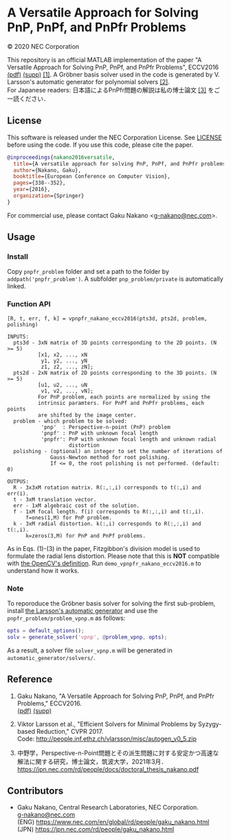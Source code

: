 # A Versatile Approach for Solving PnP, PnPf, and PnPfr Problems

&copy; 2020 NEC Corporation

This repository is an official MATLAB implementation of the paper "A Versatile Approach for Solving PnP, PnPf, and PnPfr Problems", ECCV2016 [(pdf)](https://jpn.nec.com/rd/people/docs/eccv2016_nakano.pdf) [(supp)](https://jpn.nec.com/rd/people/docs/eccv2016_appendix_nakano.pdf) [\[1\]](#reference).
A Gr&ouml;bner basis solver used in the code is generated by V. Larsson's automatic generator for polynomial solvers [\[2\]](#reference).  
For Japanese readers: 日本語によるPnPfr問題の解説は私の博士論文 [\[3\]](#reference) をご一読ください．

## License

This software is released under the NEC Corporation License.
See [LICENSE](https://github.com/g9nkn/pnpfr_problem/blob/main/LICENSE) before using the code. If you use this code, please cite the paper.

```bibtex
@inproceedings{nakano2016versatile,
  title={A versatile approach for solving PnP, PnPf, and PnPfr problems},
  author={Nakano, Gaku},
  booktitle={European Conference on Computer Vision},
  pages={338--352},
  year={2016},
  organization={Springer}
}
```

For commercial use, please contact Gaku Nakano \<g-nakano@nec.com\>.

## Usage

### Install

Copy `pnpfr_problem` folder and set a path to the folder by `addpath('pnpfr_problem')`. A subfolder `pnp_problem/private` is automatically linked.

### Function API

```
[R, t, err, f, k] = vpnpfr_nakano_eccv2016(pts3d, pts2d, problem, polishing)

INPUTS:
  pts3d - 3xN matrix of 3D points corresponding to the 2D points. (N >= 5)
          [x1, x2, ..., xN
           y1, y2, ..., yN
           z1, z2, ..., zN];
  pts2d - 2xN matrix of 2D points corresponding to the 3D points. (N >= 5)
          [u1, u2, ..., uN
           v1, v2, ..., vN];
          For PnP problem, each points are normalized by using the
          intrinsic paramters. For PnPf and PnPfr problems, each points
          are shifted by the image center.
  problem - which problem to be solved:
           'pnp'  : Perspective-n-point (PnP) problem 
           'pnpf' : PnP with unknown focal length
           'pnpfr': PnP with unknown focal length and unknown radial
                    distortion
  polishing - (optional) an integer to set the number of iterations of
              Gauss-Newton method for root polishing.
              If <= 0, the root polishing is not performed. (default: 0)

OUTPUS:
  R - 3x3xM rotation matrix. R(:,:,i) corresponds to t(:,i) and err(i).
  t - 3xM translation vector.
  err - 1xM algebraic cost of the solution.
  f - 1xM focal length. f(i) corresponds to R(:,:,i) and t(:,i).
      f=ones(1,M) for PnP problem.
  k - 3xM radial distortion. k(:,i) corresponds to R(:,:,i) and t(:,i).
      k=zeros(3,M) for PnP and PnPf problems.
```

As in Eqs. (1)-(3) in the paper, Fitzgibbon's division model is used to formulate the radial lens distortion. Please note that this is **NOT** compatible with [the OpenCV's definition](https://docs.opencv.org/master/d9/d0c/group__calib3d.html). Run `demo_vpnpfr_nakano_eccv2016.m` to understand how it works.

### Note

To reporoduce the Gr&ouml;bner basis solver for solving the first sub-problem, install [the Larsson's automatic generator](<http://people.inf.ethz.ch/vlarsson/misc/autogen_v0_5.zip>) and use the `pnpfr_problem/problem_vpnp.m` as follows:

```matlab
opts = default_options();
solv = generate_solver('vpnp', @problem_vpnp, opts);
```

As a result, a solver file `solver_vpnp.m` will be generated in `automatic_generator/solvers/`.

## Reference

1. Gaku Nakano, "A Versatile Approach for Solving PnP, PnPf, and PnPfr Problems," ECCV2016.  
[(pdf)](https://jpn.nec.com/rd/people/docs/eccv2016_nakano.pdf)
[(supp)](https://jpn.nec.com/rd/people/docs/eccv2016_appendix_nakano.pdf)

2. Viktor Larsson et al., "Efficient Solvers for Minimal Problems by Syzygy-based Reduction," CVPR 2017.  
Code: <http://people.inf.ethz.ch/vlarsson/misc/autogen_v0_5.zip>

3. 中野学，Perspective-n-Point問題とその派生問題に対する安定かつ高速な解法に関する研究，博士論文，筑波大学，2021年3月．
<https://jpn.nec.com/rd/people/docs/doctoral_thesis_nakano.pdf>

## Contributors

- Gaku Nakano, Central Research Laboratories, NEC Corporation.  
<g-nakano@nec.com>  
(ENG) <https://www.nec.com/en/global/rd/people/gaku_nakano.html>  
(JPN) <https://jpn.nec.com/rd/people/gaku_nakano.html>
